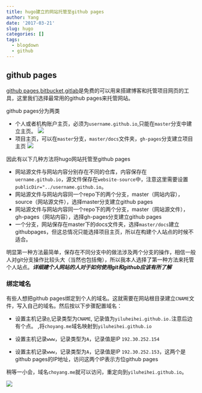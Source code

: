 ```yaml
---
title: hugo建立的网站托管至github pages
author: Yang
date: '2017-03-21'
slug: hugo
categories: []
tags:
  - blogdown
  - github
---
```


## github pages

[github pages](https://pages.github.com),[bitbucket](https://bitbucket.org/product),[gitlab](https://gitlab.com)是免费的可以用来搭建博客和托管项目网页的工具，这里我们选择最常用的github pages来托管网站。<!--more-->

github pages分为两类

- 个人或者机构账户主页，必须为`username.github.io`,只能在`master`分支中建立主页。
![](/post/2017-03-21-hugo-hosting-github/github_personal_page.png)
- 项目主页，可以在`master`分支，`master/docs`文件夹，`gh-pages`分支建立项目主页
![](/post/2017-03-21-hugo-hosting-github/github_project_page.png)


因此有以下几种方法将hugo网站托管至github pages

- 网站源文件与网站内容分别存在不同的仓库，内容保存在`uername.github.io`，源文件保存在`website-source`中，注意这里需要设置`publicDir="../username.github.io`。
- 网站源文件与网站内容同一个repo下的两个分支，master（网站内容）， source（网站源文件），选择master分支建立github pages
- 网站源文件与网站内容同一个repo下的两个分支，master（网站源文件）， gh-pages（网站内容），选择gh-pages分支建立github pages
- 一个分支，网站保存在master下的docs文件夹，选择`master/docs`建立githubpages，但这总情况只能选择项目主页，所以在构建个人站点的时候不适合。


明显第一种方法最简单，保存在不同分支中的做法涉及两个分支的操作，相信一般人对git分支操作比较头大（当然也包括俺），所以我本人选择了第一种方法来托管个人站点。<i>**详细建个人网站的人对于如何使用git和github应该有所了解**</i>


### 绑定域名

有些人想把github pages绑定到个人的域名。这就需要在网站根目录建立`CNAME`文件，写入自己的域名。然后按以下步骤配置域名：

- 设置主机记录`@`,记录类型为`CNAME`, 记录值为`yiluheihei.github.io.`注意后边有个点。 ,将`choyang.me`域名映射到`yiluheihei.github.io`

- 设置主机记录`www`，记录类型为`A`，记录值是IP `192.30.252.154`

- 设置主机记录`www`，记录类型为`A`，记录值是IP `192.30.252.153`，这两个是github pages的IP地址，访问这两个IP表示方位github pages

稍等一小会，域名`choyang.me`就可以访问，重定向到`yiluheihei.github.io`。

![](/post/2017-03-21-hugo-hosting-github/domain_setting.png)













